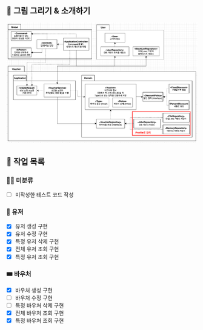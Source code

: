 ## 🎨 그림 그리기 & 소개하기
![img.png](weekly2.png)

## 🔪 작업 목록

### 🤷‍♂️ 미분류 
- [ ] 미작성한 테스트 코드 작성

### 👤 유저
- [x] 유저 생성 구현
- [x] 유저 수정 구현
- [x] 특정 유저 삭제 구현
- [x] 전체 유저 조회 구현
- [x] 특정 유저 조회 구현

### 🎟️ 바우처
- [x] 바우처 생성 구현
- [ ] 바우처 수정 구현
- [ ] 특정 바우처 삭제 구현
- [x] 전체 바우처 조회 구현
- [x] 특정 바우처 조회 구현
